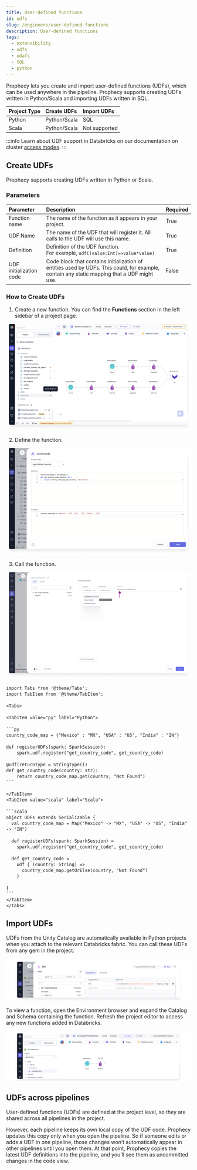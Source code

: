 ```yaml
---
title: User-defined functions
id: udfs
slug: /engineers/user-defined-functions
description: User-defined functions
tags:
  - extensibility
  - udfs
  - udafs
  - SQL
  - python
---
```


Prophecy lets you create and import user-defined functions (UDFs), which can be used anywhere in the pipeline. Prophecy supports creating UDFs written in Python/Scala and importing UDFs written in SQL.

| Project Type | Create UDFs  | Import UDFs   |
| :----------- | :----------- | :------------ |
| Python       | Python/Scala | SQL           |
| Scala        | Python/Scala | Not supported |

:::info
Learn about UDF support in Databricks on our documentation on cluster [access modes](/administration/fabrics/Spark-fabrics/databricks/ucshared).
:::

## Create UDFs

Prophecy supports creating UDFs written in Python or Scala.

### Parameters

| Parameter               | Description                                                                                                                                 | Required |
| :---------------------- | :------------------------------------------------------------------------------------------------------------------------------------------ | :------- |
| Function name           | The name of the function as it appears in your project.                                                                                     | True     |
| UDF Name                | The name of the UDF that will register it. All calls to the UDF will use this name.                                                         | True     |
| Definition              | Definition of the UDF function. <br/> For example, `udf((value:Int)=>value*value)`                                                          | True     |
| UDF initialization code | Code block that contains initialization of entities used by UDFs. This could, for example, contain any static mapping that a UDF might use. | False    |

### How to Create UDFs

1. Create a new function. You can find the **Functions** section in the left sidebar of a project page.

![Add a function to the pipeline](img/add-function.png)

2. Define the function.

![Define the function](img/define-function.png)

3. Call the function.

![Call the function](img/call-function.png)

````mdx-code-block
import Tabs from '@theme/Tabs';
import TabItem from '@theme/TabItem';

<Tabs>

<TabItem value="py" label="Python">

```py
country_code_map = {"Mexico" : "MX", "USA" : "US", "India" : "IN"}

def registerUDFs(spark: SparkSession):
    spark.udf.register("get_country_code", get_country_code)

@udf(returnType = StringType())
def get_country_code(country: str):
    return country_code_map.get(country, "Not Found")
```

</TabItem>
<TabItem value="scala" label="Scala">

```scala
object UDFs extends Serializable {
  val country_code_map = Map("Mexico" -> "MX", "USA" -> "US", "India" -> "IN")

  def registerUDFs(spark: SparkSession) =
    spark.udf.register("get_country_code", get_country_code)

  def get_country_code =
    udf { (country: String) =>
      country_code_map.getOrElse(country, "Not Found")
    }

}
```
</TabItem>
</Tabs>
````

## Import UDFs

UDFs from the Unity Catalog are automatically available in Python projects when you attach to the relevant Databricks fabric. You can call these UDFs from any gem in the project.

![img](./img/sql-call-function.png)

To view a function, open the Environment browser and expand the Catalog and Schema containing the function. Refresh the project editor to access any new functions added in Databricks.

![img](./img/sql-udf.png)

## UDFs across pipelines

User-defined functions (UDFs) are defined at the project level, so they are shared across all pipelines in the project.

However, each pipeline keeps its own local copy of the UDF code. Prophecy updates this copy only when you open the pipeline. So if someone edits or adds a UDF in one pipeline, those changes won’t automatically appear in other pipelines until you open them. At that point, Prophecy copies the latest UDF definitions into the pipeline, and you’ll see them as uncommitted changes in the code view.
